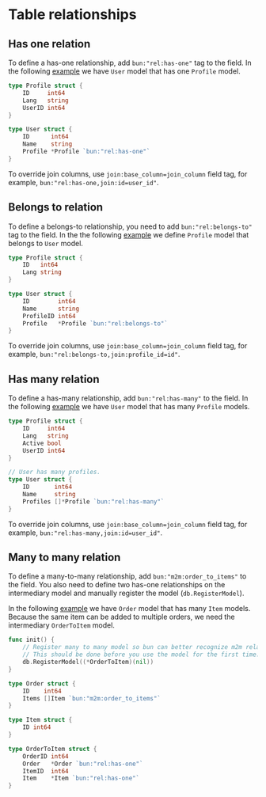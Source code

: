 # Table relationships

## Has one relation

To define a has-one relationship, add `bun:"rel:has-one"` tag to the field. In the following
[example](https://github.com/uptrace/bun/tree/master/example/has-one) we have `User` model that has
one `Profile` model.

```go
type Profile struct {
	ID	   int64
	Lang   string
	UserID int64
}

type User struct {
	ID		int64
	Name	string
	Profile *Profile `bun:"rel:has-one"`
}
```

To override join columns, use `join:base_column=join_column` field tag, for example,
`bun:"rel:has-one,join:id=user_id"`.

## Belongs to relation

To define a belongs-to relationship, you need to add `bun:"rel:belongs-to"` tag to the field. In the
the following [example](https://github.com/uptrace/bun/tree/master/example/belongs-to) we define
`Profile` model that belongs to `User` model.

```go
type Profile struct {
	ID	 int64
	Lang string
}

type User struct {
	ID		  int64
	Name	  string
	ProfileID int64
	Profile	  *Profile `bun:"rel:belongs-to"`
}
```

To override join columns, use `join:base_column=join_column` field tag, for example,
`bun:"rel:belongs-to,join:profile_id=id"`.

## Has many relation

To define a has-many relationship, add `bun:"rel:has-many"` to the field. In the following
[example](https://github.com/uptrace/bun/tree/master/example/has-many) we have `User` model that has
many `Profile` models.

```go
type Profile struct {
    ID     int64
    Lang   string
    Active bool
    UserID int64
}

// User has many profiles.
type User struct {
    ID       int64
    Name     string
    Profiles []*Profile `bun:"rel:has-many"`
}
```

To override join columns, use `join:base_column=join_column` field tag, for example,
`bun:"rel:has-many,join:id=user_id"`.

## Many to many relation

To define a many-to-many relationship, add `bun:"m2m:order_to_items"` to the field. You also need to
define two has-one relationships on the intermediary model and manually register the model
(`db.RegisterModel`).

In the following [example](https://github.com/uptrace/bun/tree/master/example/many-to-many) we have
`Order` model that has many `Item` models. Because the same item can be added to multiple orders, we
need the intermediary `OrderToItem` model.

```go
func init() {
    // Register many to many model so bun can better recognize m2m relation.
    // This should be done before you use the model for the first time.
    db.RegisterModel((*OrderToItem)(nil))
}

type Order struct {
    ID    int64
    Items []Item `bun:"m2m:order_to_items"`
}

type Item struct {
    ID int64
}

type OrderToItem struct {
    OrderID int64
	Order   *Order `bun:"rel:has-one"`
    ItemID  int64
	Item    *Item `bun:"rel:has-one"`
}
```
